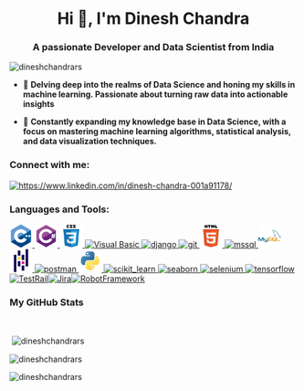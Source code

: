 <h1 align="center">Hi 👋, I'm Dinesh Chandra</h1>
<h3 align="center">A passionate Developer and Data Scientist from India</h3>

<p align="left"> <img src="https://komarev.com/ghpvc/?username=dineshchandrars&label=Profile%20views&color=0e75b6&style=flat" alt="dineshchandrars" /> </p>

- 🔭 **Delving deep into the realms of Data Science and honing my skills in machine learning. Passionate about turning raw data into actionable insights**

- 🌱 **Constantly expanding my knowledge base in Data Science, with a focus on mastering machine learning algorithms, statistical analysis, and data visualization techniques.**

<h3 align="left">Connect with me:</h3>
<p align="left">
<a href="https://linkedin.com/in/https://www.linkedin.com/in/dinesh-chandra-001a91178/" target="blank"><img align="center" src="https://raw.githubusercontent.com/rahuldkjain/github-profile-readme-generator/master/src/images/icons/Social/linked-in-alt.svg" alt="https://www.linkedin.com/in/dinesh-chandra-001a91178/" height="30" width="40" /></a>
</p>

<h3 align="left">Languages and Tools:</h3>
<p align="left"> <a href="https://www.w3schools.com/cpp/" target="_blank" rel="noreferrer"> <img src="https://raw.githubusercontent.com/devicons/devicon/master/icons/cplusplus/cplusplus-original.svg" alt="cplusplus" width="40" height="40"/> </a> <a href="https://www.w3schools.com/cs/" target="_blank" rel="noreferrer"> <img src="https://raw.githubusercontent.com/devicons/devicon/master/icons/csharp/csharp-original.svg" alt="csharp" width="40" height="40"/> </a> <a href="https://www.w3schools.com/css/" target="_blank" rel="noreferrer"> <img src="https://raw.githubusercontent.com/devicons/devicon/master/icons/css3/css3-original-wordmark.svg" alt="css3" width="40" height="40"/> </a> <a href = "https://www.javatpoint.com/vb-net" target="_blank" rel="noreferrer"><img src ="https://www.vectorlogo.zone/logos/microsoft_vb/microsoft_vb-icon.svg"  alt="Visual Basic" width="40" height="40"/></a><a href="https://www.djangoproject.com/" target="_blank" rel="noreferrer"> <img src="https://cdn.worldvectorlogo.com/logos/django.svg" alt="django" width="40" height="40"/> </a> <a href="https://git-scm.com/" target="_blank" rel="noreferrer"> <img src="https://www.vectorlogo.zone/logos/git-scm/git-scm-icon.svg" alt="git" width="40" height="40"/> </a> <a href="https://www.w3.org/html/" target="_blank" rel="noreferrer"> <img src="https://raw.githubusercontent.com/devicons/devicon/master/icons/html5/html5-original-wordmark.svg" alt="html5" width="40" height="40"/> </a> <a href="https://www.microsoft.com/en-us/sql-server" target="_blank" rel="noreferrer"> <img src="https://www.svgrepo.com/show/303229/microsoft-sql-server-logo.svg" alt="mssql" width="40" height="40"/> </a> <a href="https://www.mysql.com/" target="_blank" rel="noreferrer"> <img src="https://raw.githubusercontent.com/devicons/devicon/master/icons/mysql/mysql-original-wordmark.svg" alt="mysql" width="40" height="40"/> </a> <a href="https://pandas.pydata.org/" target="_blank" rel="noreferrer"> <img src="https://raw.githubusercontent.com/devicons/devicon/2ae2a900d2f041da66e950e4d48052658d850630/icons/pandas/pandas-original.svg" alt="pandas" width="40" height="40"/> </a> <a href="https://postman.com" target="_blank" rel="noreferrer"> <img src="https://www.vectorlogo.zone/logos/getpostman/getpostman-icon.svg" alt="postman" width="40" height="40"/> </a> <a href="https://www.python.org" target="_blank" rel="noreferrer"> <img src="https://raw.githubusercontent.com/devicons/devicon/master/icons/python/python-original.svg" alt="python" width="40" height="40"/> </a> <a href="https://scikit-learn.org/" target="_blank" rel="noreferrer"> <img src="https://upload.wikimedia.org/wikipedia/commons/0/05/Scikit_learn_logo_small.svg" alt="scikit_learn" width="40" height="40"/> </a> <a href="https://seaborn.pydata.org/" target="_blank" rel="noreferrer"> <img src="https://seaborn.pydata.org/_images/logo-mark-lightbg.svg" alt="seaborn" width="40" height="40"/> </a> <a href="https://www.selenium.dev" target="_blank" rel="noreferrer"> <img src="https://raw.githubusercontent.com/detain/svg-logos/780f25886640cef088af994181646db2f6b1a3f8/svg/selenium-logo.svg" alt="selenium" width="40" height="40"/> </a> <a href="https://www.tensorflow.org" target="_blank" rel="noreferrer"> <img src="https://www.vectorlogo.zone/logos/tensorflow/tensorflow-icon.svg" alt="tensorflow" width="40" height="40"/> </a> <a href = "https://www.testrail.com/" target="_blank" rel="noreferrer"><img src ="https://upload.vectorlogo.zone/logos/gurock_testrail/images/765e1f59-7fb9-4bbb-8eb3-5fa5c96eadc3.svg"  alt="TestRail" width="40" height="40"/></a><a href = "https://www.atlassian.com/software/jira" target="_blank" rel="noreferrer"><img src ="https://www.vectorlogo.zone/logos/atlassian_jira/atlassian_jira-icon.svg"  alt="Jira" width="40" height="40"/></a><a href = "https://robotframework.org/" target="_blank" rel="noreferrer"><img src ="https://upload.vectorlogo.zone/logos/robotframework/images/9ea09aa9-e7c0-46f6-94d3-07e7032f869c.svg" alt = "RobotFramework" width="40" height="40"/></a></p>

<h3 align="left">My GitHub Stats</h3>
<br/>

<div><p>&nbsp;<img align="center" src="https://github-readme-stats.vercel.app/api?username=dineshchandrars&show_icons=true&locale=en" alt="dineshchandrars" /></p></div>

<p><img align="center" src="https://github-readme-streak-stats.herokuapp.com/?user=dineshchandrars&" alt="dineshchandrars" /></p>

<p><img align="left" src="https://github-readme-stats.vercel.app/api/top-langs?username=dineshchandrars&show_icons=true&locale=en&layout=compact" alt="dineshchandrars" /></p>
